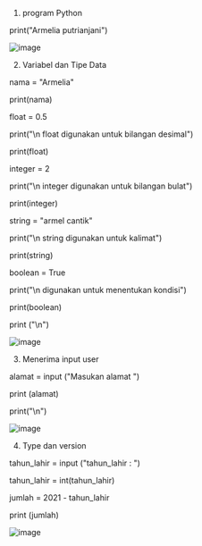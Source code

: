 1. program Python

print("Armelia putrianjani")

![image](https://user-images.githubusercontent.com/93025147/140597504-fba4a147-4b77-489b-a302-7ea3af55178d.png)

2. Variabel dan Tipe Data

nama = "Armelia"

print(nama)

float = 0.5

print("\n float digunakan untuk bilangan desimal")

print(float)

integer = 2

print("\n integer digunakan untuk bilangan bulat")

print(integer)


string = "armel cantik"

print("\n string digunakan untuk kalimat")

print(string)


boolean = True

print("\n digunakan untuk menentukan kondisi")

print(boolean)

print ("\n")


![image](https://user-images.githubusercontent.com/93025147/140597557-5fc57cd2-676d-4a80-b41e-32be0bda6419.png)


3. Menerima input user

alamat = input ("Masukan alamat ")

print (alamat)

print("\n")


![image](https://user-images.githubusercontent.com/93025147/140597576-ce71353b-e7fb-49d1-b789-85a3240ac23b.png)


4. Type dan version

tahun_lahir = input ("tahun_lahir : ")

tahun_lahir = int(tahun_lahir)

jumlah =  2021 - tahun_lahir 


print (jumlah) 


![image](https://user-images.githubusercontent.com/93025147/140597624-67f0ed7f-0db4-4e4c-b5b1-fb2886e38377.png)

